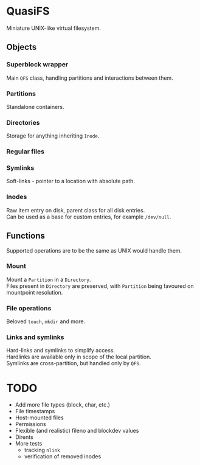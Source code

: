 # QuasiFS
Miniature UNIX-like virtual filesystem.

## Objects

### Superblock wrapper
Main `QFS` class, handling partitions and interactions between them.

### Partitions
Standalone containers.

### Directories
Storage for anything inheriting `Inode`.  

### Regular files

### Symlinks
Soft-links - pointer to a location with absolute path.  

### Inodes
Raw item entry on disk, parent class for all disk entries.  
Can be used as a base for custom entries, for example `/dev/null`.

## Functions
Supported operations are to be the same as UNIX would handle them.

### Mount
Mount a `Partition` in a `Directory`.  
Files present in `Directory` are preserved, with `Partition` being favoured on mountpoint resolution.

### File operations
Beloved `touch`, `mkdir` and more.

### Links and symlinks
Hard-links and symlinks to simplify access.  
Hardlinks are available only in scope of the local partition.  
Symlinks are cross-partition, but handled only by `QFS`.  

# TODO
* Add more file types (block, char, etc.)  
* File timestamps  
* Host-mounted files  
* Permissions  
* Flexible (and realistic) fileno and blockdev values
* Dirents
* More tests
    * tracking `nlink`
    * verification of removed inodes  
